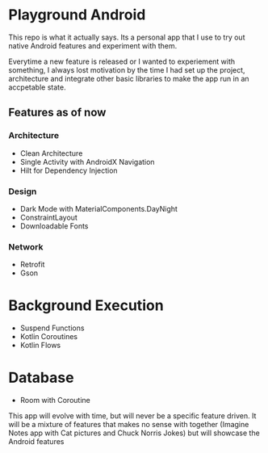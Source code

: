 # Playground Android

This repo is what it actually says. Its a personal app that I use to try out native Android features and experiment with them.

Everytime a new feature is released or I wanted to experiement with something, I always lost motivation by the time I had set up the project, architecture and integrate other basic libraries to make the app run in an accpetable state.

## Features as of now

### Architecture
- Clean Architecture
- Single Activity with AndroidX Navigation
- Hilt for Dependency Injection

### Design
- Dark Mode with MaterialComponents.DayNight
- ConstraintLayout
- Downloadable Fonts

### Network
- Retrofit
- Gson

# Background Execution
- Suspend Functions
- Kotlin Coroutines
- Kotlin Flows

# Database
- Room with Coroutine

This app will evolve with time, but will never be a specific feature driven. It will be a mixture of features that makes no sense with together (Imagine Notes app with Cat pictures and Chuck Norris Jokes) but will showcase the Android features